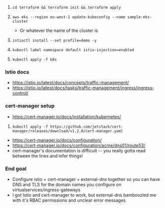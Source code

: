 1. `cd terraform && terraform init && terraform apply`

2. `aws eks --region eu-west-1 update-kubeconfig --name sample-eks-cluster`
	- Or whatever the name of the cluster is

3. `istioctl install --set profile=demo -y`

4. `kubectl label namespace default istio-injection=enabled`

5. `kubectl apply -f k8s`

### Istio docs
- https://istio.io/latest/docs/concepts/traffic-management/
- https://istio.io/latest/docs/tasks/traffic-management/ingress/ingress-control/

### cert-manager setup
- https://cert-manager.io/docs/installation/kubernetes/
1. `kubectl apply -f https://github.com/jetstack/cert-manager/releases/download/v1.2.0/cert-manager.yaml`

- https://cert-manager.io/docs/configuration/
- https://cert-manager.io/docs/configuration/acme/dns01/route53/
- cert-manager's documentation is difficult -- you really gotta read between the lines and infer things!

### End goal
- Configure istio + cert-manager + external-dns together so you can have DNS and TLS for the domain names you configure on virtualservices/ingress-gateways
- I got Istio and cert-manager to work, but external-dns bamboozled me with it's RBAC permissions and unclear error messages

